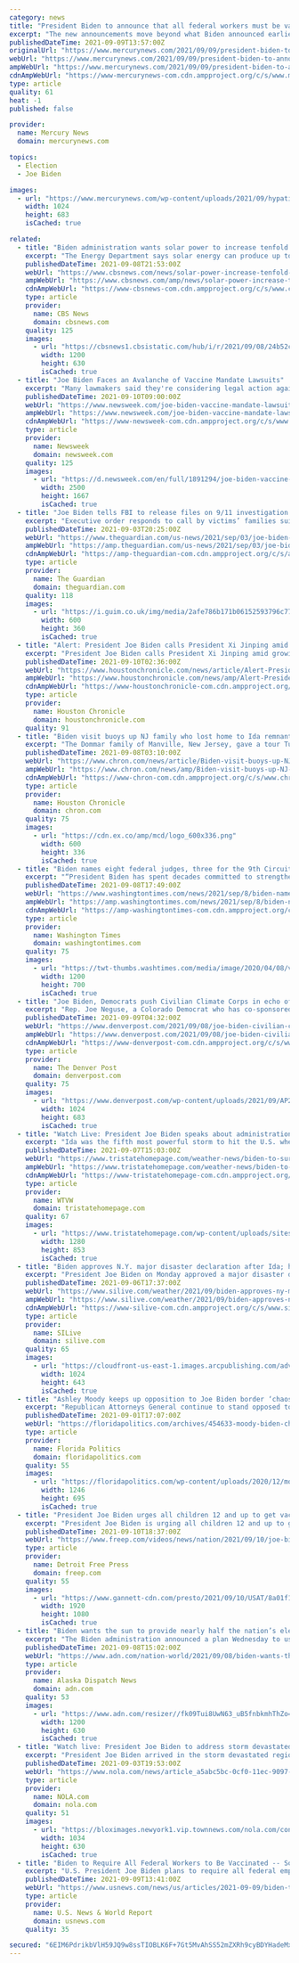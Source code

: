 ```yaml
---
category: news
title: "President Biden to announce that all federal workers must be vaccinated, with no option for testing"
excerpt: "The new announcements move beyond what Biden announced earlier this summer, when he required federal workers be vaccinated but allowed for those who opted out to be subject to stringent mitigation"
publishedDateTime: 2021-09-09T13:57:00Z
originalUrl: "https://www.mercurynews.com/2021/09/09/president-biden-to-announce-that-all-federal-workers-must-be-vaccinated-with-no-option-for-testing/"
webUrl: "https://www.mercurynews.com/2021/09/09/president-biden-to-announce-that-all-federal-workers-must-be-vaccinated-with-no-option-for-testing/"
ampWebUrl: "https://www.mercurynews.com/2021/09/09/president-biden-to-announce-that-all-federal-workers-must-be-vaccinated-with-no-option-for-testing/amp/"
cdnAmpWebUrl: "https://www-mercurynews-com.cdn.ampproject.org/c/s/www.mercurynews.com/2021/09/09/president-biden-to-announce-that-all-federal-workers-must-be-vaccinated-with-no-option-for-testing/amp/"
type: article
quality: 61
heat: -1
published: false

provider:
  name: Mercury News
  domain: mercurynews.com

topics:
  - Election
  - Joe Biden

images:
  - url: "https://www.mercurynews.com/wp-content/uploads/2021/09/hypatia-h_0f4b5605c5784d1e5cd906ac7d91e17d-h_ba1125df3e42ad80962dc929c267c35c.jpg?w=1024&#038;h=683"
    width: 1024
    height: 683
    isCached: true

related:
  - title: "Biden administration wants solar power to increase tenfold in 15 years"
    excerpt: "The Energy Department says solar energy can produce up to 40% of the nation's electricity within 15 years — a 10-fold increase of current solar output that would require massive changes in U.S. policy and billions of dollars in federal investment."
    publishedDateTime: 2021-09-08T21:53:00Z
    webUrl: "https://www.cbsnews.com/news/solar-power-increase-tenfold-2035-40-percent-of-electricity/"
    ampWebUrl: "https://www.cbsnews.com/amp/news/solar-power-increase-tenfold-2035-40-percent-of-electricity/"
    cdnAmpWebUrl: "https://www-cbsnews-com.cdn.ampproject.org/c/s/www.cbsnews.com/amp/news/solar-power-increase-tenfold-2035-40-percent-of-electricity/"
    type: article
    provider:
      name: CBS News
      domain: cbsnews.com
    quality: 125
    images:
      - url: "https://cbsnews1.cbsistatic.com/hub/i/r/2021/09/08/24b52cb5-f5b2-4c6f-a698-6cc643ced9ca/thumbnail/1200x630/2038a67f44e60213cd519ad4a3a4e331/solar-gettyimages-1235129161.jpg"
        width: 1200
        height: 630
        isCached: true
  - title: "Joe Biden Faces an Avalanche of Vaccine Mandate Lawsuits"
    excerpt: "Many lawmakers said they're considering legal action against a mandate requiring businesses with 100 or more employees to have workers vaccinated."
    publishedDateTime: 2021-09-10T09:00:00Z
    webUrl: "https://www.newsweek.com/joe-biden-vaccine-mandate-lawsuits-republican-1627751"
    ampWebUrl: "https://www.newsweek.com/joe-biden-vaccine-mandate-lawsuits-republican-1627751?amp=1"
    cdnAmpWebUrl: "https://www-newsweek-com.cdn.ampproject.org/c/s/www.newsweek.com/joe-biden-vaccine-mandate-lawsuits-republican-1627751?amp=1"
    type: article
    provider:
      name: Newsweek
      domain: newsweek.com
    quality: 125
    images:
      - url: "https://d.newsweek.com/en/full/1891294/joe-biden-vaccine-mandate.jpg"
        width: 2500
        height: 1667
        isCached: true
  - title: "Joe Biden tells FBI to release files on 9/11 investigation – and possible Saudi links"
    excerpt: "Executive order responds to call by victims’ families suing Riyadh and full record to be released in tranches over six months after review"
    publishedDateTime: 2021-09-03T20:25:00Z
    webUrl: "https://www.theguardian.com/us-news/2021/sep/03/joe-biden-fbi-release-files-september-11-investigation-saudi"
    ampWebUrl: "https://amp.theguardian.com/us-news/2021/sep/03/joe-biden-fbi-release-files-september-11-investigation-saudi"
    cdnAmpWebUrl: "https://amp-theguardian-com.cdn.ampproject.org/c/s/amp.theguardian.com/us-news/2021/sep/03/joe-biden-fbi-release-files-september-11-investigation-saudi"
    type: article
    provider:
      name: The Guardian
      domain: theguardian.com
    quality: 118
    images:
      - url: "https://i.guim.co.uk/img/media/2afe786b171b06152593796c77021fbd4e4b7fa2/0_273_8192_4918/master/8192.jpg?width=300&quality=45&auto=format&fit=max&dpr=2&s=842cc989ad87363b86f05a1294087d6b"
        width: 600
        height: 360
        isCached: true
  - title: "Alert: President Joe Biden calls President Xi Jinping amid growing strain in US-China relationship"
    excerpt: "President Joe Biden calls President Xi Jinping amid growing strain in US-China relationship. Latest Local News. Harris County adds $30 million to direct relief"
    publishedDateTime: 2021-09-10T02:36:00Z
    webUrl: "https://www.houstonchronicle.com/news/article/Alert-President-Joe-Biden-calls-President-Xi-16447764.php"
    ampWebUrl: "https://www.houstonchronicle.com/news/amp/Alert-President-Joe-Biden-calls-President-Xi-16447764.php"
    cdnAmpWebUrl: "https://www-houstonchronicle-com.cdn.ampproject.org/c/s/www.houstonchronicle.com/news/amp/Alert-President-Joe-Biden-calls-President-Xi-16447764.php"
    type: article
    provider:
      name: Houston Chronicle
      domain: houstonchronicle.com
    quality: 91
  - title: "Biden visit buoys up NJ family who lost home to Ida remnants"
    excerpt: "The Dommar family of Manville, New Jersey, gave a tour Tuesday to the president of the United States of their home, devastated by the torrential leftovers of Ida: That’s the roof down the block. The baby’s room is in two pieces on the west and east sides of their property."
    publishedDateTime: 2021-09-08T03:10:00Z
    webUrl: "https://www.chron.com/news/article/Biden-visit-buoys-up-NJ-family-who-lost-home-to-16441534.php"
    ampWebUrl: "https://www.chron.com/news/amp/Biden-visit-buoys-up-NJ-family-who-lost-home-to-16441534.php"
    cdnAmpWebUrl: "https://www-chron-com.cdn.ampproject.org/c/s/www.chron.com/news/amp/Biden-visit-buoys-up-NJ-family-who-lost-home-to-16441534.php"
    type: article
    provider:
      name: Houston Chronicle
      domain: chron.com
    quality: 75
    images:
      - url: "https://cdn.ex.co/amp/mcd/logo_600x336.png"
        width: 600
        height: 336
        isCached: true
  - title: "Biden names eight federal judges, three for the 9th Circuit"
    excerpt: "“President Biden has spent decades committed to strengthening the federal bench, which is why he continues to move rapidly to fill judicial vacancies,” the press statement read. TOP STORIES Joe Rogan threatens to sue CNN for ripping his use of ..."
    publishedDateTime: 2021-09-08T17:49:00Z
    webUrl: "https://www.washingtontimes.com/news/2021/sep/8/biden-names-eight-federal-judges-three-9th-circuit/"
    ampWebUrl: "https://amp.washingtontimes.com/news/2021/sep/8/biden-names-eight-federal-judges-three-9th-circuit/"
    cdnAmpWebUrl: "https://amp-washingtontimes-com.cdn.ampproject.org/c/s/amp.washingtontimes.com/news/2021/sep/8/biden-names-eight-federal-judges-three-9th-circuit/"
    type: article
    provider:
      name: Washington Times
      domain: washingtontimes.com
    quality: 75
    images:
      - url: "https://twt-thumbs.washtimes.com/media/image/2020/04/08/virus_outbreak_courts_80730_c0-149-2448-1577_s1200x700.jpg?47cf4be8323f82ed9b93b201ac1ebbd56278768b"
        width: 1200
        height: 700
        isCached: true
  - title: "Joe Biden, Democrats push Civilian Climate Corps in echo of New Deal"
    excerpt: "Rep. Joe Neguse, a Colorado Democrat who has co-sponsored a climate corps bill, said it’s important to train the next generation of U.S. land managers, park rangers and other stewards of our"
    publishedDateTime: 2021-09-09T04:32:00Z
    webUrl: "https://www.denverpost.com/2021/09/08/joe-biden-civilian-climate-corps-new-deal/"
    ampWebUrl: "https://www.denverpost.com/2021/09/08/joe-biden-civilian-climate-corps-new-deal/amp/"
    cdnAmpWebUrl: "https://www-denverpost-com.cdn.ampproject.org/c/s/www.denverpost.com/2021/09/08/joe-biden-civilian-climate-corps-new-deal/amp/"
    type: article
    provider:
      name: The Denver Post
      domain: denverpost.com
    quality: 75
    images:
      - url: "https://www.denverpost.com/wp-content/uploads/2021/09/AP21250772283845.jpg?w=1024&#038;h=683"
        width: 1024
        height: 683
        isCached: true
  - title: "Watch Live: President Joe Biden speaks about administration’s response to Hurricane Ida"
    excerpt: "Ida was the fifth most powerful storm to hit the U.S. when it made landfall on Aug. 29. At least 50 people were killed in six Eastern states as record rainfall overwhelmed rivers and sewer systems."
    publishedDateTime: 2021-09-07T15:03:00Z
    webUrl: "https://www.tristatehomepage.com/weather-news/biden-to-survey-northeast-damage-after-deadly-ida-flooding/"
    ampWebUrl: "https://www.tristatehomepage.com/weather-news/biden-to-survey-northeast-damage-after-deadly-ida-flooding/amp/"
    cdnAmpWebUrl: "https://www-tristatehomepage-com.cdn.ampproject.org/c/s/www.tristatehomepage.com/weather-news/biden-to-survey-northeast-damage-after-deadly-ida-flooding/amp/"
    type: article
    provider:
      name: WTVW
      domain: tristatehomepage.com
    quality: 67
    images:
      - url: "https://www.tristatehomepage.com/wp-content/uploads/sites/92/2021/09/AP21250670353459.jpg?w=1280"
        width: 1280
        height: 853
        isCached: true
  - title: "Biden approves N.Y. major disaster declaration after Ida; homeowners can now file for FEMA"
    excerpt: "President Joe Biden on Monday approved a major disaster declaration for New York in the wake of Hurricane Ida, making federal funding available to those who had property damaged by the storm. Biden first granted an emergency declaration for New York last week;"
    publishedDateTime: 2021-09-06T17:37:00Z
    webUrl: "https://www.silive.com/weather/2021/09/biden-approves-ny-major-disaster-declaration-enabling-homeowners-to-file-for-fema.html"
    ampWebUrl: "https://www.silive.com/weather/2021/09/biden-approves-ny-major-disaster-declaration-enabling-homeowners-to-file-for-fema.html?outputType=amp"
    cdnAmpWebUrl: "https://www-silive-com.cdn.ampproject.org/c/s/www.silive.com/weather/2021/09/biden-approves-ny-major-disaster-declaration-enabling-homeowners-to-file-for-fema.html?outputType=amp"
    type: article
    provider:
      name: SILive
      domain: silive.com
    quality: 65
    images:
      - url: "https://cloudfront-us-east-1.images.arcpublishing.com/advancelocal/4NC2WRJY7ZAQLP52YS4WF4JDZM.jpg"
        width: 1024
        height: 643
        isCached: true
  - title: "Ashley Moody keeps up opposition to Joe Biden border ‘chaos’"
    excerpt: "Republican Attorneys General continue to stand opposed to the immigration policies of President Joe Biden‘s administration. And Florida’s Ashley Moody is no exception, decryin"
    publishedDateTime: 2021-09-01T17:07:00Z
    webUrl: "https://floridapolitics.com/archives/454633-moody-biden-chaos/"
    type: article
    provider:
      name: Florida Politics
      domain: floridapolitics.com
    quality: 55
    images:
      - url: "https://floridapolitics.com/wp-content/uploads/2020/12/moody.jpg"
        width: 1246
        height: 695
        isCached: true
  - title: "President Joe Biden urges all children 12 and up to get vaccinated"
    excerpt: "President Joe Biden is urging all children 12 and up to get the COVID-19 vaccine. He says its the safest way to keep kids safe."
    publishedDateTime: 2021-09-10T18:37:00Z
    webUrl: "https://www.freep.com/videos/news/nation/2021/09/10/joe-biden-wants-students-keep-wearing-masks-and-get-vaccinated/8277659002/"
    type: article
    provider:
      name: Detroit Free Press
      domain: freep.com
    quality: 55
    images:
      - url: "https://www.gannett-cdn.com/presto/2021/09/10/USAT/8a01f129-0c21-4acf-a2b8-a7bbf1d55331-desktop_biden_thumb.png?quality=10"
        width: 1920
        height: 1080
        isCached: true
  - title: "Biden wants the sun to provide nearly half the nation’s electricity by 2050"
    excerpt: "The Biden administration announced a plan Wednesday to use solar energy to produce nearly half the nation’s electricity by mid-century, part of its ambitious bid to address climate change. The new Energy Department goal would scale up production of solar panels,"
    publishedDateTime: 2021-09-08T15:02:00Z
    webUrl: "https://www.adn.com/nation-world/2021/09/08/biden-wants-the-sun-to-provide-nearly-half-the-nations-electricity-by-2050/"
    type: article
    provider:
      name: Alaska Dispatch News
      domain: adn.com
    quality: 53
    images:
      - url: "https://www.adn.com/resizer//fk09Tui8UwN63_uB5fnbkmhThZo=/1200x630/cloudfront-us-east-1.images.arcpublishing.com/adn/IELILHWGVVG63D6UNUYTL7NZQM.jpg"
        width: 1200
        height: 630
        isCached: true
  - title: "Watch live: President Joe Biden to address storm devastated region from LaPlace"
    excerpt: "President Joe Biden arrived in the storm devastated region on Friday to see the damage caused by Hurricane Ida first hand. He is scheduled to make remarks this afternoon from LaPlace. Watch Biden's remarks live in the player below. Can't see the video?"
    publishedDateTime: 2021-09-03T19:53:00Z
    webUrl: "https://www.nola.com/news/article_a5abc5bc-0cf0-11ec-9097-a72190939a4f.html"
    type: article
    provider:
      name: NOLA.com
      domain: nola.com
    quality: 51
    images:
      - url: "https://bloximages.newyork1.vip.townnews.com/nola.com/content/tncms/assets/v3/editorial/d/c3/dc398d03-b1ad-5e9c-a416-76ef41dd07f3/61326f876679f.image.jpg?resize=1034%2C630"
        width: 1034
        height: 630
        isCached: true
  - title: "Biden to Require All Federal Workers to Be Vaccinated -- Source"
    excerpt: "U.S. President Joe Biden plans to require all federal employees and government contractors to get vaccinated against COVID-19, a source briefed on the matter told Reuters. In July, Biden said federal workers had to get vaccinated or face regular COVID-19 testing and other restrictions like mandatory face masks at workplaces."
    publishedDateTime: 2021-09-09T13:41:00Z
    webUrl: "https://www.usnews.com/news/us/articles/2021-09-09/biden-to-require-all-federal-workers-to-be-vaccinated-source"
    type: article
    provider:
      name: U.S. News & World Report
      domain: usnews.com
    quality: 35

secured: "6EIM6PdrikbVlH59JQ9w8ssTIOBLK6F+7Gt5MvAhSS52mZXRh9cyBDYHadeMxlqxruP/T4j0rbuDrMUE/OdYc7K7ime+wLVNZRsNut6X9IpOPXmatP1uzRFU+JHCUU7eJSb+glnuIDHruRKigkuxibde+aarIRYX8+IGtAn+uRJx7ZouCL0zEt863nQrWQcfe0r3YjyanWcn0trCmBQPub4smMWm7bQ+gPi3PJLmSwbVozeDrGEWoWOrFwZUwPNZyaX7cb+RhFLiu8o4aLIcBYBbXqVizCySk3GFVhs+wTHl95LoIuYz85Ytzn1G3mF2gQQAPbOSCRV5UdUkqxE2B6gkndcjku4KzO9rYGFtHDc=;i4owBzkAVYb1JN/8kTDEjQ=="
---
```


